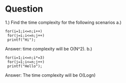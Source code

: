 # Question 
1.) Find the time complexity for the following scenarios
a.) 
~~~
for(i=1;i<=n;i++)
 for(j=i;i<=n;j++)
 printf("Hi");
~~~
Answer: 
time complexity will be O(N^2).
b.)
~~~
for(i=1;i<=n;i*=3)
 for(j=1;i<=n;j++)
 printf("Hello");
~~~
Answer: The time complexity will be O(Logn)
